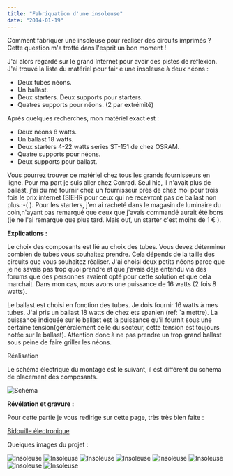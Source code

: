 ```yaml
---
title: "Fabriquation d'une insoleuse"
date: "2014-01-19"
---
```


Comment fabriquer une insoleuse pour réaliser des circuits imprimés  ? Cette question m'a trotté dans l'esprit un bon moment !

J'ai alors regardé sur le grand Internet pour avoir des pistes de reflexion.  J'ai trouvé la liste du matériel pour fair e une insoleuse à deux néons :

*	Deux tubes néons.
*	Un ballast.
*	Deux starters. Deux supports pour starters.
*	Quatres supports pour néons. (2 par extrémité)

Après quelques recherches, mon matériel exact est :
*	Deux néons 8 watts.
*	Un ballast 18 watts.
*	Deux starters 4-22 watts series ST-151 de chez OSRAM.
*	Quatre supports pour néons.
*	Deux supports pour ballast.

Vous pourrez trouver ce matériel chez tous les grands fournisseurs en ligne. Pour ma part je suis aller chez Conrad.  Seul hic, il n'avait plus de ballast, j'ai du me fournir chez un fournisseur près de chez moi pour trois fois le prix internet (SIEHR pour ceux qui ne recevront pas de ballast non plus :-( ).  Pour les starters, j'en ai racheté dans le magasin de luminaire du coin,n'ayant pas remarqué que ceux que j'avais commandé aurait été bons (je ne l'ai remarque que plus tard. Mais ouf, un starter c'est moins de 1 € ).

**Explications :**

Le choix des composants est lié au choix des tubes. Vous devez déterminer combien de tubes vous souhaitez prendre. Cela dépends de la taille des circuits que vous souhaitez réaliser.  J'ai choisi deux petits néons parce que je ne savais pas trop quoi prendre et que j'avais déja entendu via des forums que des personnes avaient opté pour cette solution et que cela marchait. Dans mon cas, nous avons une puissance de 16 watts (2 fois 8 watts).

Le ballast est choisi en fonction des tubes. Je dois fournir 16 watts à mes tubes. J'ai pris un ballast 18 watts de chez ets spanien (ref: `a mettre). La puissance indiquée sur le ballast est la puissance qu'il fournit sous une certaine tension(généralement celle du secteur, cette tension est toujours notée sur le ballast). Attention donc à ne pas prendre un trop grand ballast sous peine de faire griller les néons.

Réalisation

Le schéma électrique du montage est le suivant, il est différent du schéma de placement des composants.

![Schéma](insoleuse_1.jpg)

**Révélation et gravure :**

Pour cette partie je vous redirige sur cette page, très très bien faite :

[Bidouille électronique](http://www.bidouille.org/electronique/gravure/index.fr.php)

Quelques images du projet :

![Insoleuse](insoleuse_2.jpg)
![Insoleuse](insoleuse_3.jpg)
![Insoleuse](insoleuse_4.jpg)
![Insoleuse](insoleuse_9.jpg)
![Insoleuse](insoleuse_5.jpg)
![Insoleuse](insoleuse_6.jpg)
![Insoleuse](insoleuse_7.jpg)
![Insoleuse](insoleuse_8.jpg)




